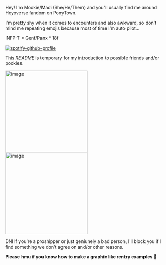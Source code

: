 Hey! I'm Mookie/Madi (She/He/Them) and you'll usually find me around Hoyoverse fandom on PonyTown.

I'm pretty shy when it comes to encounters and also awkward, so don't mind me repeating emojis because most of time I'm auto pilot...

INFP-T * Genf/Panx * 18f

[![spotify-github-profile](https://spotify-github-profile.kittinanx.com/api/view?uid=31ts7iv6yt53whgxdprzrnl2dw7q&cover_image=true&theme=natemoo-re&show_offline=true&background_color=121212&interchange=true&bar_color=ffffff&bar_color_cover=false)](https://github.com/kittinan/spotify-github-profile)

This *README* is temporary for my introduction to possible friends and/or pookies.

<img width="256" height="256" alt="image" src="https://github.com/user-attachments/assets/166c585f-bb6f-451e-aa2f-c5e3efe2616e" />
<img width="256" height="256" alt="image" src="https://github.com/user-attachments/assets/8c5c7eae-0717-49e6-be85-27be4d751e9e" />

DNI If you're a proshipper or just geniunely a bad person, I'll block you if I find something we don't agree on and/or other reasons.

**Please hmu if you know how to make a graphic like rentry examples** :pray:
